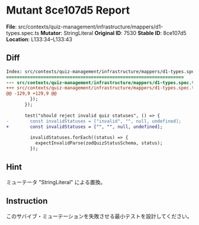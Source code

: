 # Mutant 8ce107d5 Report

**File**: src/contexts/quiz-management/infrastructure/mappers/d1-types.spec.ts
**Mutator**: StringLiteral
**Original ID**: 7530
**Stable ID**: 8ce107d5
**Location**: L133:34–L133:43

## Diff

```diff
Index: src/contexts/quiz-management/infrastructure/mappers/d1-types.spec.ts
===================================================================
--- src/contexts/quiz-management/infrastructure/mappers/d1-types.spec.ts	original
+++ src/contexts/quiz-management/infrastructure/mappers/d1-types.spec.ts	mutated #7530
@@ -129,9 +129,9 @@
         });
       });
 
       test("should reject invalid quiz statuses", () => {
-        const invalidStatuses = ["invalid", "", null, undefined];
+        const invalidStatuses = ["", "", null, undefined];
 
         invalidStatuses.forEach((status) => {
           expectInvalidParse(zodQuizStatusSchema, status);
         });
```

## Hint

ミューテータ "StringLiteral" による置換。

## Instruction

このサバイブ・ミューテーションを失敗させる最小テストを設計してください。
